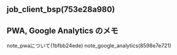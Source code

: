 job_client_bsp(753e28a980)
---





## PWA, Google Analytics のメモ
note_pwaについて(1bfbb24ede)
note_google_analytics(8598e7e721)
